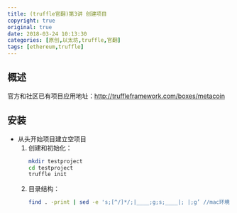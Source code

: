 ```yaml
---
title: (truffle官翻)第3讲 创建项目
copyright: true
original: true
date: 2018-03-24 10:13:30
categories: [原创,以太坊,truffle,官翻]
tags: [ethereum,truffle]
---
```

## 概述  
官方和社区已有项目应用地址：http://truffleframework.com/boxes/metacoin  
## 安装  
* 从头开始项目建立空项目  
    1. 创建和初始化：  
        ```bash
        mkdir testproject
        cd testproject
        truffle init
        ```  
    2. 目录结构：  
        ```bash
        find . -print | sed -e 's;[^/]*/;|____;g;s;____|; |;g’ //mac环境
        ```
        
    
  